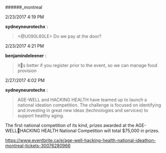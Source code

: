 ######_montreal

2/23/2017 4:19 PM

 **sydneyneurotechx** :

 ><@U090L60LE>  Do we pay at the door?

2/23/2017 4:21 PM

 **benjamindeleener** :

 >its better if you register prior to the event, so we can manage food provision

2/27/2017 4:02 PM

 **sydneyneurotechx** :

 >AGE-WELL and HACKING HEALTH have teamed up to launch a national ideation competition. The challenge is focused on identifying and investing in great new ideas (technologies and services) to support healthy aging.

> 
The first national competition of its kind, prizes awarded at the AGE-WELLHACKING HEALTH National Competition will total $75,000 in prizes.

> 


> 
<https://www.eventbrite.ca/e/age-well-hacking-health-national-ideathon-montreal-tickets-30076280966>

